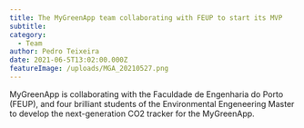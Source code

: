 ```yaml
---
title: The MyGreenApp team collaborating with FEUP to start its MVP
subtitle: 
category:
  - Team
author: Pedro Teixeira
date: 2021-06-5T13:02:00.000Z
featureImage: /uploads/MGA_20210527.png
---
```

MyGreenApp is collaborating with the Faculdade de Engenharia do Porto (FEUP), and four brilliant students of the Environmental Engeneering Master to develop the next-generation CO2 tracker for the MyGreenApp.

